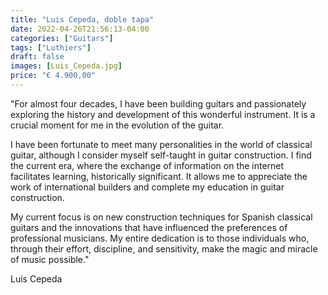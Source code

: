 ```yaml
---
title: "Luis Cepeda, doble tapa"
date: 2022-04-26T21:56:13-04:00
categories: ["Guitars"]
tags: ["Luthiers"]
draft: false
images: [Luis_Cepeda.jpg]
price: "€ 4.900,00"
---
```


"For almost four decades, I have been building guitars and passionately exploring the history and development of this wonderful instrument. It is a crucial moment for me in the evolution of the guitar.

I have been fortunate to meet many personalities in the world of classical guitar, although I consider myself self-taught in guitar construction. I find the current era, where the exchange of information on the internet facilitates learning, historically significant. It allows me to appreciate the work of international builders and complete my education in guitar construction.

My current focus is on new construction techniques for Spanish classical guitars and the innovations that have influenced the preferences of professional musicians. My entire dedication is to those individuals who, through their effort, discipline, and sensitivity, make the magic and miracle of music possible."

Luis Cepeda
